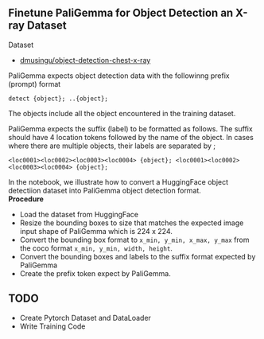 ## Finetune PaliGemma for Object Detection an X-ray Dataset

Dataset
* [dmusingu/object-detection-chest-x-ray](https://huggingface.co/datasets/dmusingu/object-detection-chest-x-ray)

PaliGemma expects object detection data with the followinng prefix (prompt) format

```
detect {object}; ..{object};
```
The objects include all the object encountered in the training dataset.

PaliGemma expects the suffix (label) to be formatted as follows.
The suffix should have 4 location tokens followed by the name of the object. In cases where there are multiple objects, their labels are separated by ;
```
<loc0001><loc0002><loc0003><loc0004> {object}; <loc0001><loc0002><loc0003><loc0004> {object}; 
```
In the notebook, we illustrate how to convert a HuggingFace object detectiion dataset into PaliGemma object detection format.    
**Procedure**
* Load the dataset from HuggingFace
* Resize the bounding boxes to size that matches the expected image input shape of PaliGemma which is 224 x 224.
* Convert the bounding box format to `x_min, y_min, x_max, y_max` from the coco format `x_min, y_min, width, height`.
* Convert the bounding boxes and labels to the suffix format expected by PaliGemma
* Create the prefix token expect by PaliGemma.

## TODO
* Create Pytorch Dataset and DataLoader
* Write Training Code